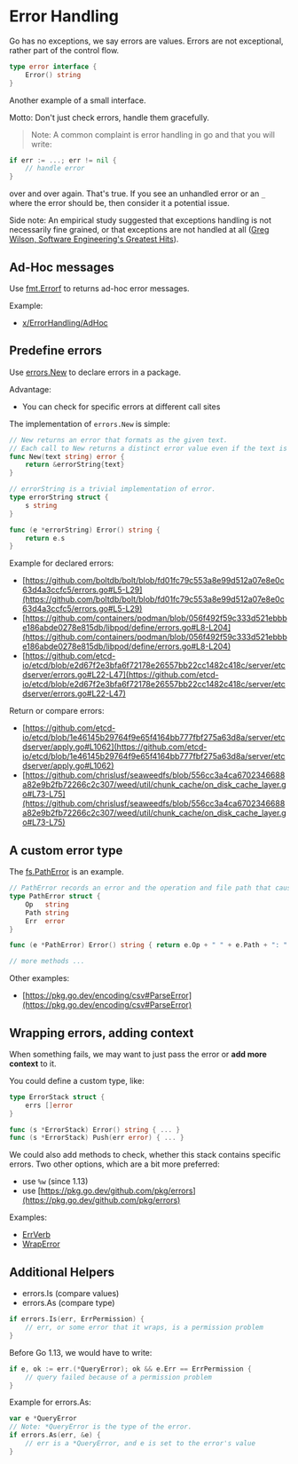 # Error Handling

Go has no exceptions, we say errors are values. Errors are not exceptional,
rather part of the control flow.

```go
type error interface {
    Error() string
}
```

Another example of a small interface.

Motto: Don't just check errors, handle them gracefully.

> Note: A common complaint is error handling in go and that you will write:

```go
if err := ...; err != nil {
    // handle error
}
```

over and over again. That's true. If you see an unhandled error or an `_` where
the error should be, then consider it a potential issue.

Side note: An empirical study suggested that exceptions handling is not
necessarily fine grained, or that exceptions are not handled at all ([Greg Wilson, Software Engineering's Greatest Hits](https://www.youtube.com/watch?v=HrVtA-ue-x0)).

## Ad-Hoc messages

Use [fmt.Errorf](https://pkg.go.dev/fmt#Errorf) to returns ad-hoc error messages.

Example:

* [x/ErrorHandling/AdHoc](x/ErrorHandling/AdHoc/main.go)

## Predefine errors

Use [errors.New](https://pkg.go.dev/errors#example-New) to declare errors in a package.

Advantage:

* You can check for specific errors at different call sites

The implementation of `errors.New` is simple:

```go
// New returns an error that formats as the given text.
// Each call to New returns a distinct error value even if the text is identical.
func New(text string) error {
	return &errorString{text}
}

// errorString is a trivial implementation of error.
type errorString struct {
	s string
}

func (e *errorString) Error() string {
	return e.s
}
```

Example for declared errors:

* [https://github.com/boltdb/bolt/blob/fd01fc79c553a8e99d512a07e8e0c63d4a3ccfc5/errors.go#L5-L29](https://github.com/boltdb/bolt/blob/fd01fc79c553a8e99d512a07e8e0c63d4a3ccfc5/errors.go#L5-L29)
* [https://github.com/containers/podman/blob/056f492f59c333d521ebbbe186abde0278e815db/libpod/define/errors.go#L8-L204](https://github.com/containers/podman/blob/056f492f59c333d521ebbbe186abde0278e815db/libpod/define/errors.go#L8-L204)
* [https://github.com/etcd-io/etcd/blob/e2d67f2e3bfa6f72178e26557bb22cc1482c418c/server/etcdserver/errors.go#L22-L47](https://github.com/etcd-io/etcd/blob/e2d67f2e3bfa6f72178e26557bb22cc1482c418c/server/etcdserver/errors.go#L22-L47)

Return or compare errors:

* [https://github.com/etcd-io/etcd/blob/1e46145b29764f9e65f4164bb777fbf275a63d8a/server/etcdserver/apply.go#L1062](https://github.com/etcd-io/etcd/blob/1e46145b29764f9e65f4164bb777fbf275a63d8a/server/etcdserver/apply.go#L1062)
* [https://github.com/chrislusf/seaweedfs/blob/556cc3a4ca6702346688a82e9b2fb72266c2c307/weed/util/chunk_cache/on_disk_cache_layer.go#L73-L75](https://github.com/chrislusf/seaweedfs/blob/556cc3a4ca6702346688a82e9b2fb72266c2c307/weed/util/chunk_cache/on_disk_cache_layer.go#L73-L75)

## A custom error type

The [fs.PathError](https://github.com/golang/go/blob/8f4c020660d4c8a7bab9a7363551d07176e638eb/src/io/fs/fs.go#L242-L257) is an example.

```go
// PathError records an error and the operation and file path that caused it.
type PathError struct {
	Op   string
	Path string
	Err  error
}

func (e *PathError) Error() string { return e.Op + " " + e.Path + ": " + e.Err.Error() }

// more methods ...
```


Other examples:

* [https://pkg.go.dev/encoding/csv#ParseError](https://pkg.go.dev/encoding/csv#ParseError)

## Wrapping errors, adding context

When something fails, we may want to just pass the error or **add more context** to it.

You could define a custom type, like:

```go
type ErrorStack struct {
    errs []error
}

func (s *ErrorStack) Error() string { ... }
func (s *ErrorStack) Push(err error) { ... }
```

We could also add methods to check, whether this stack contains specific errors. Two other options, which are a bit more preferred:

* use `%w` (since 1.13)
* use [https://pkg.go.dev/github.com/pkg/errors](https://pkg.go.dev/github.com/pkg/errors)

Examples:

* [ErrVerb](x/ErrorHandling/ErrVerb/main.go)
* [WrapError](x/ErrorHandling/WrapError/main.go)


## Additional Helpers

* errors.Is (compare values)
* errors.As (compare type)


```go
if errors.Is(err, ErrPermission) {
    // err, or some error that it wraps, is a permission problem
}
```

Before Go 1.13, we would have to write:

```go
if e, ok := err.(*QueryError); ok && e.Err == ErrPermission {
    // query failed because of a permission problem
}
```

Example for errors.As:

```go
var e *QueryError
// Note: *QueryError is the type of the error.
if errors.As(err, &e) {
    // err is a *QueryError, and e is set to the error's value
}
```

